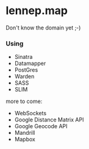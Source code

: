 # lennep.map

Don't know the domain yet ;-)

### Using
* Sinatra
* Datamapper
* PostGres
* Warden
* SASS
* SLIM

more to come:

* WebSockets
* Google Distance Matrix API
* Google Geocode API
* Mandrill
* Mapbox